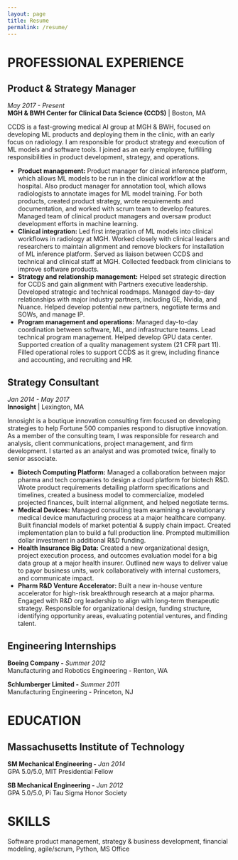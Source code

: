 ```yaml
---
layout: page
title: Resume
permalink: /resume/
---
```


# PROFESSIONAL EXPERIENCE

## Product & Strategy Manager
*May 2017 - Present* <br>
**MGH & BWH Center for Clinical Data Science (CCDS)** \| Boston, MA

CCDS is a fast-growing medical AI group at MGH & BWH, focused on developing ML products and deploying them in the clinic, with an early focus on radiology. I am responsible for product strategy and execution of ML models and software tools. I joined as an early employee, fulfilling responsibilities in product development, strategy, and operations.
* **Product management:** Product manager for clinical inference platform, which allows ML models to be run in the clinical workflow at the hospital. Also product manager for annotation tool, which allows radiologists to annotate images for ML model training. For both products, created product strategy, wrote requirements and documentation, and worked with scrum team to develop features. Managed team of clinical product managers and oversaw product development efforts in machine learning.
* **Clinical integration:** Led first integration of ML models into clinical workflows in radiology at MGH. Worked closely with clinical leaders and researchers to maintain alignment and remove blockers for installation of ML inference platform. Served as liaison between CCDS and technical and clinical staff at MGH. Collected feedback from clinicians to improve software products.
* **Strategy and relationship management:** Helped set strategic direction for CCDS and gain alignment with Partners executive leadership. Developed strategic and technical roadmaps. Managed day-to-day relationships with major industry partners, including GE, Nvidia, and Nuance. Helped develop potential new partners, negotiate terms and SOWs, and manage IP.
* **Program management and operations:** Managed day-to-day coordination between software, ML, and infrastructure teams. Lead technical program management. Helped develop GPU data center. Supported creation of a quality management system (21 CFR part 11). Filled operational roles to support CCDS as it grew, including finance and accounting, and recruiting and HR.

## Strategy Consultant
*Jan 2014 - May 2017* <br>
**Innosight** \| Lexington, MA

Innosight is a boutique innovation consulting firm focused on developing strategies to help Fortune 500 companies respond to disruptive innovation. As a member of the consulting team, I was responsible for research and analysis, client communications, project management, and firm development. I started as an analyst and was promoted twice, finally to senior associate.

* **Biotech Computing Platform:** Managed a collaboration between major pharma and tech companies to design a cloud platform for biotech R&D. Wrote product requirements detailing platform specifications and timelines, created a business model to commercialize, modeled projected finances, built internal alignment, and helped negotiate terms. 
* **Medical Devices:** Managed consulting team examining a revolutionary medical device manufacturing process at a major healthcare company. Built financial models of market potential & supply chain impact. Created implementation plan to build a full production line. Prompted multimillion dollar investment in additional R&D funding.
* **Health Insurance Big Data:** Created a new organizational design, project execution process, and outcomes evaluation model for a big data group at a major health insurer. Outlined new ways to deliver value to payor business units, work collaboratively with internal customers, and communicate impact.
* **Pharm R&D Venture Accelerator:** Built a new in-house venture accelerator for high-risk breakthrough research at a major pharma. Engaged with R&D org leadership to align with long-term therapeutic strategy. Responsible for organizational design, funding structure, identifying opportunity areas, evaluating potential ventures, and finding talent. 

## Engineering Internships
**Boeing Company -** *Summer 2012* <br>
Manufacturing and Robotics Engineering - Renton, WA

**Schlumberger Limited -** *Summer 2011* <br>
Manufacturing Engineering - Princeton, NJ

# EDUCATION
## Massachusetts Institute of Technology
**SM Mechanical Engineering -** *Jan 2014* <br>
GPA 5.0/5.0, MIT Presidential Fellow

**SB Mechanical Engineering -** *Jun 2012* <br>
GPA 5.0/5.0, Pi Tau Sigma Honor Society

# SKILLS
Software product management, strategy & business development, financial modeling, agile/scrum, Python, MS Office
